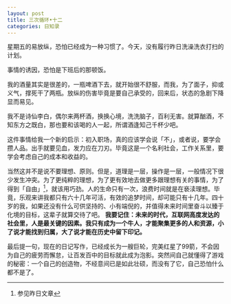 ```yaml
---
layout: post
title: 三次循环•十二
categories: 日知录
---
```



星期五的易放纵，恐怕已经成为一种习惯了。今天，没有履行昨日洗澡洗衣打扫的计划。

事情的诱因，恐怕是下班后的那顿饭。

我的酒量其实是很差的，一瓶啤酒下去，就开始很不舒服，而我，为了面子，抑或义气，撑死干了两瓶。放纵的伤害毕竟是要自己承受的，回来后，状态的急剧下降显而易见。

我不是诗仙李白，偶尔来两杯酒，换换心境，洗洗脑子，百利无害。就算酗酒，不知东方之既白，那也要和该喝的人一起，所谓酒逢知己千杯少吧。

这件事情给我一个新的启示：初入职场，真的应该学会说「不」，或者说，要学会攒人品。出手就要见血，发力应在刀刃。毕竟这是一个名利社会，工作关系里，要学会考虑自己的成本和收益的。

当然这并不是说不要理想、原则。但是，道理是一层，操作是一层，一般情况下很少发生冲突。为了更纯粹的理想，为了更有效地去做更多跟理想有关的事情，为了得到「自由」[^1]，就该用巧劲。人的生命只有一次，浪费时间就是在亵渎理想。毕竟，乐观来讲我都只有六十几年可活，有效的追梦时间，却可能只有十几年。四十岁的我，如果还没有什么可供坚持的、小有端倪的，并值得未来时间里奋斗以臻于化境的目标，这辈子就算交待了吧。 __我要记住：未来的时代，互联网高度发达的社会里，人是最关键的因素。我只有成为一个牛人，才能聚集更多的人和资源，小了说才能找到归属，大了说才能在历史中留下印记。__

最后提一句，现在的日记写作，已经成长为一艘巨轮，完美红星了99箭，不会因为自己的疲劳而懈怠，让百发百中的目标就此成为泡影。突然间自己就懂得了游戏的秘密：一个自己的创造物，不经意间已是如此壮硕，而没有了它，自己恐怕什么都不是了。

[^1]: 参见昨日文章